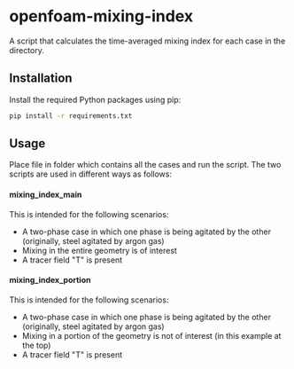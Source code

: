# openfoam-mixing-index

A script that calculates the time-averaged mixing index for each case in the directory.

## Installation

Install the required Python packages using pip:

```bash
pip install -r requirements.txt
```


## Usage

Place file in folder which contains all the cases and run the script. The two scripts are used in different ways as follows:

#### mixing_index_main
This is intended for the following scenarios:
- A two-phase case in which one phase is being agitated by the other (originally, steel agitated by argon gas)
- Mixing in the entire geometry is of interest
- A tracer field "T" is present

#### mixing_index_portion
This is intended for the following scenarios:
- A two-phase case in which one phase is being agitated by the other (originally, steel agitated by argon gas)
- Mixing in a portion of the geometry is not of interest (in this example at the top)
- A tracer field "T" is present


